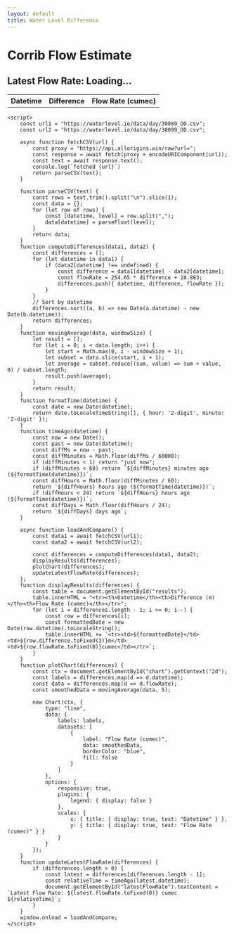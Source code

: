 ```yaml
---
layout: default
title: Water Level Difference
---
```


<html lang="en">
<head>
    <meta charset="UTF-8">
    <meta name="viewport" content="width=device-width, initial-scale=1.0">
    <title>Corrib Flow Estimate</title>
    <script src="https://cdn.jsdelivr.net/npm/chart.js"></script>
</head>
<body>
    <h1>Corrib Flow Estimate</h1>
    <h2 id="latestFlowRate">Latest Flow Rate: Loading...</h2>
    <canvas id="chart"></canvas>
    <table id="results">
        <tr><th>Datetime</th><th>Difference</th><th>Flow Rate (cumec)</th></tr>
    </table>

    <script>
        const url1 = "https://waterlevel.ie/data/day/30089_OD.csv";
        const url2 = "https://waterlevel.ie/data/day/30099_OD.csv";

        async function fetchCSV(url) {
            const proxy = "https://api.allorigins.win/raw?url=";
            const response = await fetch(proxy + encodeURIComponent(url));
            const text = await response.text();
            console.log(`fetched {url}`)
            return parseCSV(text);
        }

        function parseCSV(text) {
            const rows = text.trim().split("\n").slice(1);
            const data = {};
            for (let row of rows) {
                const [datetime, level] = row.split(",");
                data[datetime] = parseFloat(level);
            }
            return data;
        }
        function computeDifferences(data1, data2) {
            const differences = [];
            for (let datetime in data1) {
                if (data2[datetime] !== undefined) {
                    const difference = data1[datetime] - data2[datetime];
                    const flowRate = 254.65 * difference + 28.883;
                    differences.push({ datetime, difference, flowRate });
                }
            }
            // Sort by datetime
            differences.sort((a, b) => new Date(a.datetime) - new Date(b.datetime));
            return differences;
        }
        function movingAverage(data, windowSize) {
            let result = [];
            for (let i = 0; i < data.length; i++) {
                let start = Math.max(0, i - windowSize + 1);
                let subset = data.slice(start, i + 1);
                let average = subset.reduce((sum, value) => sum + value, 0) / subset.length;
                result.push(average);
            }
            return result;
        }
        function formatTime(datetime) {
            const date = new Date(datetime);
            return date.toLocaleTimeString([], { hour: '2-digit', minute: '2-digit' });
        }
        function timeAgo(datetime) {
            const now = new Date();
            const past = new Date(datetime);
            const diffMs = now - past;
            const diffMinutes = Math.floor(diffMs / 60000);
            if (diffMinutes < 1) return "just now";
            if (diffMinutes < 60) return `${diffMinutes} minutes ago (${formatTime(datetime)})`;
            const diffHours = Math.floor(diffMinutes / 60);
            return `${diffHours} hours ago (${formatTime(datetime)})`;
            if (diffHours < 24) return `${diffHours} hours ago (${formatTime(datetime)})`;
            const diffDays = Math.floor(diffHours / 24);
            return `${diffDays} days ago`;
        }

        async function loadAndCompare() {
            const data1 = await fetchCSV(url1);
            const data2 = await fetchCSV(url2);
            
            const differences = computeDifferences(data1, data2);
            displayResults(differences);
            plotChart(differences);
            updateLatestFlowRate(differences);
        };
        function displayResults(differences) {
            const table = document.getElementById("results");
            table.innerHTML = "<tr><th>Datetime</th><th>Difference (m)</th><th>Flow Rate (cumec)</th></tr>";
            for (let i = differences.length - 1; i >= 0; i--) {
                const row = differences[i];
                const formattedDate = new Date(row.datetime).toLocaleString();
                table.innerHTML += `<tr><td>${formattedDate}</td><td>${row.difference.toFixed(3)}m</td><td>${row.flowRate.toFixed(0)}cumec</td></tr>`;
            }
        }
        function plotChart(differences) {
            const ctx = document.getElementById("chart").getContext("2d");
            const labels = differences.map(d => d.datetime);
            const data = differences.map(d => d.flowRate);
            const smoothedData = movingAverage(data, 5);
        
            new Chart(ctx, {
                type: "line",
                data: {
                    labels: labels,
                    datasets: [
                        {
                            label: "Flow Rate (cumec)",
                            data: smoothedData,
                            borderColor: "blue",
                            fill: false
                        }
                    ]
                },
                options: {
                    responsive: true,
                    plugins: {
                        legend: { display: false }
                    },
                    scales: {
                        x: { title: { display: true, text: "Datetime" } },
                        y: { title: { display: true, text: "Flow Rate (cumec)" } }
                    }
                }
            });
        }
        function updateLatestFlowRate(differences) {
            if (differences.length > 0) {
                const latest = differences[differences.length - 1];
                const relativeTime = timeAgo(latest.datetime);
                document.getElementById("latestFlowRate").textContent = `Latest Flow Rate: ${latest.flowRate.toFixed(0)} cumec ${relativeTime}`;
            }
        }
        window.onload = loadAndCompare;
    </script>
</body>
</html>
